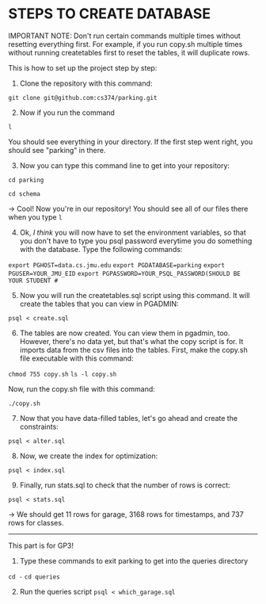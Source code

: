 # STEPS TO CREATE DATABASE

IMPORTANT NOTE: Don't run certain commands multiple times without resetting everything first. For example, if you run copy.sh multiple times without 
running createtables first to reset the tables, it will duplicate rows. 

This is how to set up the project step by step:

1) Clone the repository with this command:

```git clone git@github.com:cs374/parking.git```

2) Now if you run the command 

```l```

You should see everything in your directory. If the first step went right, you should see "parking" in there.

3) Now you can type this command line to get into your repository: 

```cd parking```

```cd schema```

-> Cool! Now you're in our repository! You should see all of our files there when you type ```l```

4) Ok, *I think* you will now have to set the environment variables, so that you don't have to type you psql password
everytime you do something with the database. Type the following commands:

```export PGHOST=data.cs.jmu.edu```
```export PGDATABASE=parking```
```export PGUSER=YOUR_JMU_EID```
```export PGPASSWORD=YOUR_PSQL_PASSWORD(SHOULD BE YOUR STUDENT #```

5) Now you will run the createtables.sql script using this command. It will create the tables that you can view in PGADMIN:

```psql < create.sql```

6) The tables are now created. You can view them in pgadmin, too. However, there's no data yet, but that's what the copy script is for. 
It imports data from the csv files into the tables.
First, make the copy.sh file executable with this command:

```chmod 755 copy.sh```
```ls -l copy.sh```

Now, run the copy.sh file with this command:

```./copy.sh```

7) Now that you have data-filled tables, let's go ahead and create the constraints:

```psql < alter.sql```

8) Now, we create the index for optimization:

```psql < index.sql```

9) Finally, run stats.sql to check that the number of rows is correct:

```psql < stats.sql```

-> We should get 11 rows for garage, 3168 rows for timestamps, and 737 rows for classes. 

----------------------------------------------
This part is for GP3!

1) Type these commands to exit parking to get into the queries directory

```cd -```
```cd queries```

2) Run the queries script
```psql < which_garage.sql```

